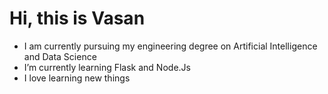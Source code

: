 # Hi, this is Vasan

- I am currently pursuing my engineering degree on Artificial Intelligence and Data Science
- I’m currently learning Flask and Node.Js
- I love learning new things 



